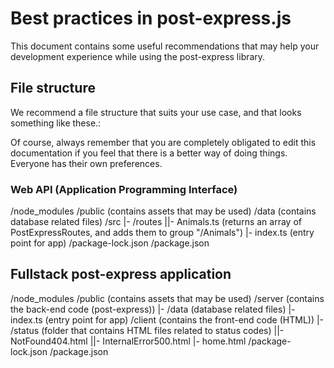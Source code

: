 # Best practices in post-express.js
This document contains some useful recommendations that may help your development experience while using the post-express library.

## File structure
We recommend a file structure that suits your use case, and that looks something like these.:

Of course, always remember that you are completely obligated to edit this documentation if you feel that there is a better way of doing things. Everyone has their own preferences.
### Web API (Application Programming Interface)
/node_modules
/public (contains assets that may be used)
/data (contains database related files)
/src
|- /routes
||- Animals.ts (returns an array of PostExpressRoutes, and adds them to group "/Animals")
|- index.ts (entry point for app) 
/package-lock.json
/package.json

## Fullstack post-express application
/node_modules
/public (contains assets that may be used)
/server (contains the back-end code (post-express))
|- /data (database related files)
|- index.ts (entry point for app)
/client (contains the front-end code (HTML))
|- /status (folder that contains HTML files related to status codes)
||- NotFound404.html
||- InternalError500.html
|- home.html
/package-lock.json
/package.json
